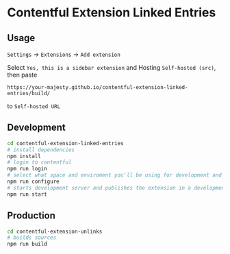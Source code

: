 # Contentful Extension Linked Entries

## Usage
`Settings` -> `Extensions` -> `Add extension`

Select `Yes, this is a sidebar extension` and Hosting `Self-hosted (src)`, then paste 
```
https://your-majesty.github.io/contentful-extension-linked-entries/build/
```
to `Self-hosted URL`

## Development
```bash
cd contentful-extension-linked-entries
# install dependencies
npm install
# login to contentful
npm run login
# select what space and enviroment you'll be using for development and deployment
npm run configure
# starts development server and publishes the extension in a development mode
npm run start
```

## Production
```bash
cd contentful-extension-unlinks
# builds sources
npm run build
```
